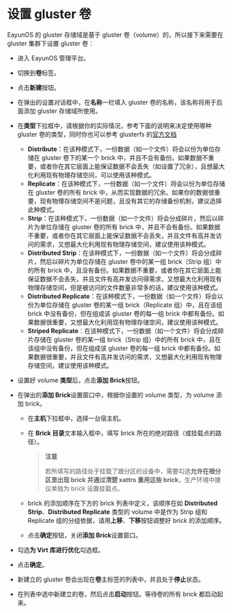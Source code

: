 # 设置 gluster 卷

EayunOS 的 gluster 存储域是基于 gluster 卷（volume）的，所以接下来需要在 gluster 集群下设置 gluster 卷：

* 进入 EayunOS 管理平台。
* 切换到**卷**标签。
* 点击**新建**按钮。
* 在弹出的设置对话框中，在**名称**一栏填入 gluster 卷的名称，该名称将用于后面添加 gluster 存储域所使用。
* 在**类型**下拉框中，请根据你的实际情况，参考下面的说明来决定使用哪种 gluster 卷的类型，同时你也可以参考 glusterfs 的[官方文档](http://gluster.readthedocs.org/en/latest/Administrator%20Guide/Setting%20Up%20Volumes/)

  * **Distribute**：在该种模式下，一份数据（如一个文件）将会以份为单位存储在 gluster 卷下的某一个 brick 中，并且不会有备份。如果数据不重要，或者你在其它层面上能保证数据不会丢失（如设置了冗余），且想最大化利用现有物理存储空间，可以使用该种模式。
  * **Replicate**：在该种模式下，一份数据（如一个文件）将会以份为单位存储在 gluster 卷的所有 brick 中，从而实现数据的冗余。如果你的数据很重要，现有物理存储空间不是问题，且没有其它的存储备份机制，建议选择此种模式。
  * **Strip**：在该种模式下，一份数据（如一个文件）将会分成碎片，然后以碎片为单位存储在 gluster 卷的所有 brick 中，并且不会有备份。如果数据不重要，或者你在其它层面上能保证数据不会丢失，并且文件有高并发访问的需求，又想最大化利用现有物理存储空间，建议使用该种模式。
  * **Distributed Strip**：在该种模式下，一份数据（如一个文件）将会分成碎片，然后以碎片为单位存储在 gluster 卷中的某一组 brick（Strip 组）中的所有 brick 中，且没有备份。如果数据不重要，或者你在其它层面上能保证数据不会丢失，并且文件有高并发访问得需求，又想最大化利用现有物理存储空间，但是被访问的文件数量非常多的话，建议使用该种模式。
  * **Distributed Replicate**：在该种模式下，一份数据（如一个文件）将会以份为单位存储在 gluster 卷的某一组 brick（Replicate 组）中，且在该组 brick 中没有备份，但在组成该 gluster 卷的每一组 brick 中都有备份。如果数据很重要，又想最大化利用现有物理存储空间，建议使用该种模式。
  * **Striped Replicate**：在该种模式下，一份数据（如一个文件）将会分成碎片存储在 gluster 卷的某一组 brick（Strip 组）中的所有 brick 中，且在该组中没有备份，但在组成该 gluster 卷的每一组 brick 中都有备份。如果数据很重要，并且文件有高并发访问的需求，又想最大化利用现有物理存储空间，建议使用该种模式。

* 设置好 volume **类型**后，点击**添加 Brick**按钮。
* 在弹出的**添加 Brick**设置窗口中，根据你设置的 volume 类型，为 volume 添加 brick。

  * 在**主机**下拉框中，选择一台宿主机。
  * 在 **Brick 目录**文本输入框中，填写 brick 所在的绝对路径（或挂载点的路径）。

    > **注意**
    >
    > 若所填写的路径处于挂载了跟分区的设备中，需要勾选**允许在根分区里出现 brick 并通过清楚 xattrs 重用这些 brick**，生产环境中建议单独为 brick 设置挂载点。

  * brick 的添加顺序在下方的 brick 列表中定义，该顺序在如 **Distributed Strip**、**Distributed Replicate** 类型的 volume 中是作为 Strip 组和 Replicate 组的分组依据，请用**上移**、**下移**按钮调整好 brick 的添加顺序。

  * 点击**确定**按钮，关闭**添加 Brick**设置窗口。

* 勾选**为 Virt 库进行优化**勾选框。
* 点击**确定**。
* 新建立的 gluster 卷会出现在**卷**主标签的列表中，并且处于**停止**状态。
* 在列表中选中新建立的卷，然后点击**启动**按钮。等待卷的所有 brick 都启动起来。
